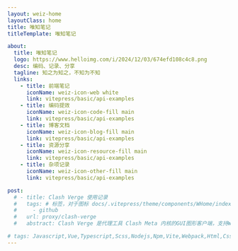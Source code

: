 ```yaml
---
layout: weiz-home
layoutClass: home
title: 唯知笔记
titleTemplate: 唯知笔记

about:
  title: 唯知笔记
  logo: https://www.helloimg.com/i/2024/12/03/674efd108c4c8.png
  desc: 编码、记录、分享
  tagline: 知之为知之，不知为不知
  links:
    - title: 前端笔记
      iconName: weiz-icon-web white
      link: vitepress/basic/api-examples
    - title: 编码提效
      iconName: weiz-icon-code-fill main
      link: vitepress/basic/api-examples
    - title: 博客文档
      iconName: weiz-icon-blog-fill main
      link: vitepress/basic/api-examples
    - title: 资源分享
      iconName: weiz-icon-resource-fill main
      link: vitepress/basic/api-examples
    - title: 杂项记录
      iconName: weiz-icon-other-fill main
      link: vitepress/basic/api-examples

post:
  # - title: Clash Verge 使用记录
  #   tags: # 标签，对于图标 docs/.vitepress/theme/components/WHome/index.scss 中可看
  #     - github
  #   url: proxy/clash-verge
  #   abstract: Clash Verge 是代理工具 Clash Meta 内核的GUI图形客户端，支持Windows、Linux、macOS系统，分流规则功能强大且支持多种代理协议，如V2Ray、Trojan、Shadowsocks(R)、Socks等协议。详情可查看 ~~clash-verge~~ ，2023年作者删库后又有其他开发者进行接力，当前可用地址 clash-verge-rev。

# tags: Javascript,Vue,Typescript,Scss,Nodejs,Npm,Vite,Webpack,Html,Css,Photoshop,Git,Terminal,Code,Map,Echarts,Blog,Json,Vscode,Vue 3,Idea,Pnpm,Mac OS,App,Uni-app,Windows,Hexo,Github,Vitepress,Svn,Nginx,Chrome,WebGL,React,Markdown,Gulp,Yaml,Yarn,Proxy,Less,SPA,Clash,Gitee,Jsx,Http,Xml,Element Plus,Nuxt,JQuery,Sublime Text,AngularJs,Bootstrap,AntDesign,ECMAScript,Canvas,Tomcat,Linux,Axios,Mockjs,XSS,SSR,Cookie,Electronjs,Flutter,MVVM,seo,Browser,Ajax,Babel,DOM,BOM,SVG,Https,WeChat Mini Program
---
```


